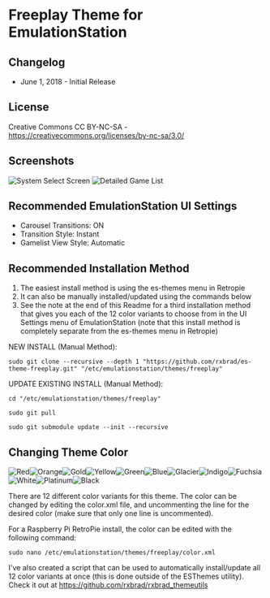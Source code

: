 # Freeplay Theme for EmulationStation

Changelog
-----------

- June 1, 2018 - Initial Release

License
-----------
Creative Commons CC BY-NC-SA - https://creativecommons.org/licenses/by-nc-sa/3.0/

Screenshots
-----------
![System Select Screen](http://i.imgur.com/wIjmpyt.png) ![Detailed Game List](http://i.imgur.com/AJSVHLx.png)

Recommended EmulationStation UI Settings
-----------
* Carousel Transitions: ON
* Transition Style: Instant
* Gamelist View Style: Automatic

Recommended Installation Method
-----------
1) The easiest install method is using the es-themes menu in Retropie 
2) It can also be manually installed/updated using the commands below
3) See the note at the end of this Readme for a third installation method that gives you each of the 12 color variants to choose from in the UI Settings menu of EmulationStation (note that this install method is completely separate from the es-themes menu in Retropie)

NEW INSTALL (Manual Method):
```
sudo git clone --recursive --depth 1 "https://github.com/rxbrad/es-theme-freeplay.git" "/etc/emulationstation/themes/freeplay"
```

UPDATE EXISTING INSTALL (Manual Method):
```
cd "/etc/emulationstation/themes/freeplay"

sudo git pull

sudo git submodule update --init --recursive
```

Changing Theme Color
-----------
![Red](https://i.imgur.com/YLa8c8At.png)![Orange](https://i.imgur.com/TG7M0THt.png)![Gold](https://i.imgur.com/UU3v0qst.png)![Yellow](https://i.imgur.com/fqaclTht.png)![Green](https://i.imgur.com/b5TOhBKt.png)![Blue](https://i.imgur.com/U47t22Gt.png)![Glacier](https://i.imgur.com/OoUmMJnt.png)![Indigo](https://i.imgur.com/EFXJSg8t.png)![Fuchsia](https://i.imgur.com/d9fSqdWt.png)![White](https://i.imgur.com/nY2fYsYt.png)![Platinum](https://i.imgur.com/pQtRBDAt.png)![Black](https://i.imgur.com/65KWrpTt.png)

There are 12 different color variants for this theme.  The color can be changed by editing the color.xml file, and uncommenting the line for the desired color (make sure that only one line is uncommented).

For a Raspberry Pi RetroPie install, the color can be edited with the following command:
```
sudo nano /etc/emulationstation/themes/freeplay/color.xml
```

I've also created a script that can be used to automatically install/update all 12 color variants at once (this is done outside of the ESThemes utility).  Check it out at https://github.com/rxbrad/rxbrad_themeutils
